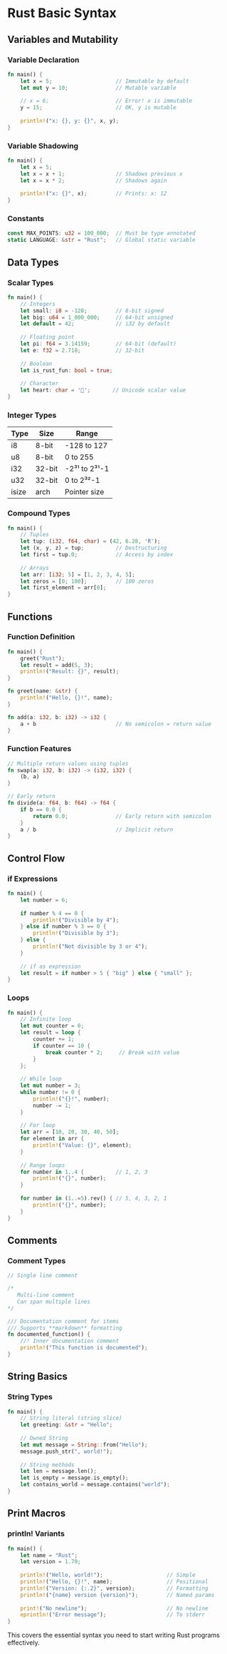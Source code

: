 # Rust Basic Syntax

## Variables and Mutability

### Variable Declaration
```rust
fn main() {
    let x = 5;                    // Immutable by default
    let mut y = 10;               // Mutable variable
    
    // x = 6;                     // Error! x is immutable
    y = 15;                       // OK, y is mutable
    
    println!("x: {}, y: {}", x, y);
}
```

### Variable Shadowing
```rust
fn main() {
    let x = 5;
    let x = x + 1;                // Shadows previous x
    let x = x * 2;                // Shadows again
    
    println!("x: {}", x);         // Prints: x: 12
}
```

### Constants
```rust
const MAX_POINTS: u32 = 100_000;  // Must be type annotated
static LANGUAGE: &str = "Rust";   // Global static variable
```

## Data Types

### Scalar Types
```rust
fn main() {
    // Integers
    let small: i8 = -128;         // 8-bit signed
    let big: u64 = 1_000_000;     // 64-bit unsigned
    let default = 42;             // i32 by default
    
    // Floating point
    let pi: f64 = 3.14159;        // 64-bit (default)
    let e: f32 = 2.718;           // 32-bit
    
    // Boolean
    let is_rust_fun: bool = true;
    
    // Character
    let heart: char = '💖';       // Unicode scalar value
}
```

### Integer Types
| Type | Size | Range |
|------|------|-------|
| i8   | 8-bit | -128 to 127 |
| u8   | 8-bit | 0 to 255 |
| i32  | 32-bit | -2³¹ to 2³¹-1 |
| u32  | 32-bit | 0 to 2³²-1 |
| isize | arch | Pointer size |

### Compound Types
```rust
fn main() {
    // Tuples
    let tup: (i32, f64, char) = (42, 6.28, 'R');
    let (x, y, z) = tup;          // Destructuring
    let first = tup.0;            // Access by index
    
    // Arrays
    let arr: [i32; 5] = [1, 2, 3, 4, 5];
    let zeros = [0; 100];         // 100 zeros
    let first_element = arr[0];
}
```

## Functions

### Function Definition
```rust
fn main() {
    greet("Rust");
    let result = add(5, 3);
    println!("Result: {}", result);
}

fn greet(name: &str) {
    println!("Hello, {}!", name);
}

fn add(a: i32, b: i32) -> i32 {
    a + b                         // No semicolon = return value
}
```

### Function Features
```rust
// Multiple return values using tuples
fn swap(a: i32, b: i32) -> (i32, i32) {
    (b, a)
}

// Early return
fn divide(a: f64, b: f64) -> f64 {
    if b == 0.0 {
        return 0.0;               // Early return with semicolon
    }
    a / b                         // Implicit return
}
```

## Control Flow

### if Expressions
```rust
fn main() {
    let number = 6;
    
    if number % 4 == 0 {
        println!("Divisible by 4");
    } else if number % 3 == 0 {
        println!("Divisible by 3");
    } else {
        println!("Not divisible by 3 or 4");
    }
    
    // if as expression
    let result = if number > 5 { "big" } else { "small" };
}
```

### Loops
```rust
fn main() {
    // Infinite loop
    let mut counter = 0;
    let result = loop {
        counter += 1;
        if counter == 10 {
            break counter * 2;     // Break with value
        }
    };
    
    // While loop
    let mut number = 3;
    while number != 0 {
        println!("{}!", number);
        number -= 1;
    }
    
    // For loop
    let arr = [10, 20, 30, 40, 50];
    for element in arr {
        println!("Value: {}", element);
    }
    
    // Range loops
    for number in 1..4 {          // 1, 2, 3
        println!("{}", number);
    }
    
    for number in (1..=5).rev() { // 5, 4, 3, 2, 1
        println!("{}", number);
    }
}
```

## Comments

### Comment Types
```rust
// Single line comment

/*
   Multi-line comment
   Can span multiple lines
*/

/// Documentation comment for items
/// Supports **markdown** formatting
fn documented_function() {
    //! Inner documentation comment
    println!("This function is documented");
}
```

## String Basics

### String Types
```rust
fn main() {
    // String literal (string slice)
    let greeting: &str = "Hello";
    
    // Owned String
    let mut message = String::from("Hello");
    message.push_str(", world!");
    
    // String methods
    let len = message.len();
    let is_empty = message.is_empty();
    let contains_world = message.contains("world");
}
```

## Print Macros

### println! Variants
```rust
fn main() {
    let name = "Rust";
    let version = 1.70;
    
    println!("Hello, world!");                    // Simple
    println!("Hello, {}!", name);                 // Positional
    println!("Version: {:.2}", version);          // Formatting
    println!("{name} version {version}");         // Named params
    
    print!("No newline");                         // No newline
    eprintln!("Error message");                   // To stderr
}
```

This covers the essential syntax you need to start writing Rust programs effectively.

